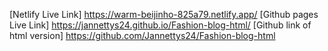 [Netlify Live Link] https://warm-beijinho-825a79.netlify.app/
[Github pages Live Link] https://jannettys24.github.io/Fashion-blog-html/
[Github link of html version] https://github.com/Jannettys24/Fashion-blog-html
